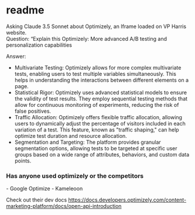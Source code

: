 # readme
Asking Claude 3.5 Sonnet about Optimizely, an Iframe loaded on VP Harris website. 
<br/>Question: “Explain this Optimizely: More advanced A/B testing and personalization capabilities

Answer:
- Multivariate Testing: Optimizely allows for more complex multivariate tests, enabling users to test multiple variables simultaneously. This helps in understanding the interactions between different elements on a page.
- Statistical Rigor: Optimizely uses advanced statistical models to ensure the validity of test results. They employ sequential testing methods that allow for continuous monitoring of experiments, reducing the risk of false positives.
- Traffic Allocation: Optimizely offers flexible traffic allocation, allowing users to dynamically adjust the percentage of visitors included in each variation of a test. This feature, known as "traffic shaping," can help optimize test duration and resource allocation.
- Segmentation and Targeting: The platform provides granular segmentation options, allowing tests to be targeted at specific user groups based on a wide range of attributes, behaviors, and custom data points.</a>



<h3>Has anyone used optimizely or the competitors</h3>
- Google Optimize
- Kameleoon

Check out their dev docs
https://docs.developers.optimizely.com/content-marketing-platform/docs/open-api-introduction
